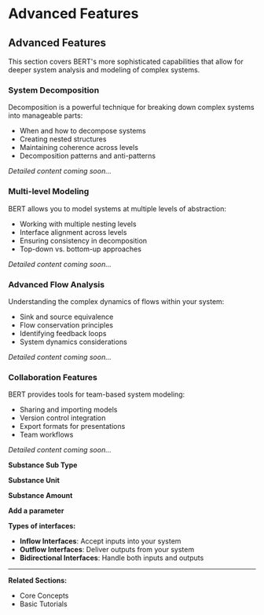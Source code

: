 # Advanced Features

## Advanced Features

This section covers BERT's more sophisticated capabilities that allow for deeper system analysis and modeling of complex systems.

### System Decomposition

Decomposition is a powerful technique for breaking down complex systems into manageable parts:

* When and how to decompose systems
* Creating nested structures
* Maintaining coherence across levels
* Decomposition patterns and anti-patterns

_Detailed content coming soon..._

### Multi-level Modeling

BERT allows you to model systems at multiple levels of abstraction:

* Working with multiple nesting levels
* Interface alignment across levels
* Ensuring consistency in decomposition
* Top-down vs. bottom-up approaches

_Detailed content coming soon..._

### Advanced Flow Analysis

Understanding the complex dynamics of flows within your system:

* Sink and source equivalence
* Flow conservation principles
* Identifying feedback loops
* System dynamics considerations

_Detailed content coming soon..._

### Collaboration Features

BERT provides tools for team-based system modeling:

* Sharing and importing models
* Version control integration
* Export formats for presentations
* Team workflows

_Detailed content coming soon..._

**Substance Sub Type**

**Substance Unit**

**Substance Amount**

**Add a parameter**



**Types of interfaces:**

* **Inflow Interfaces**: Accept inputs into your system
* **Outflow Interfaces**: Deliver outputs from your system
* **Bidirectional Interfaces**: Handle both inputs and outputs



***

**Related Sections:**

* Core Concepts
* Basic Tutorials
